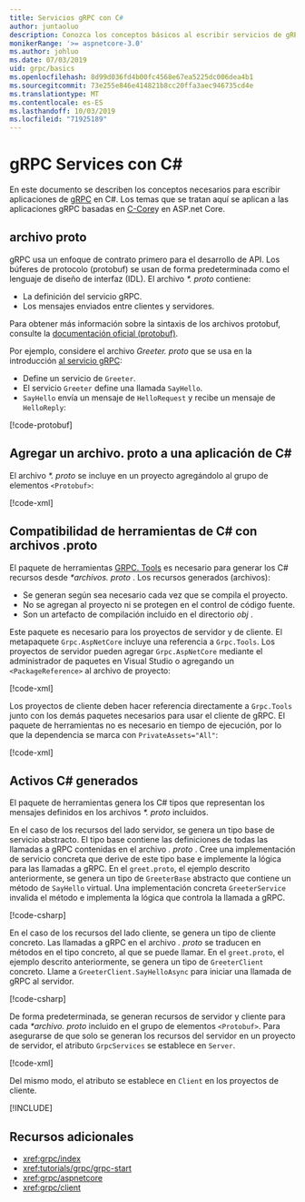 ```yaml
---
title: Servicios gRPC con C#
author: juntaoluo
description: Conozca los conceptos básicos al escribir servicios de gRPC C#con.
monikerRange: '>= aspnetcore-3.0'
ms.author: johluo
ms.date: 07/03/2019
uid: grpc/basics
ms.openlocfilehash: 8d99d036fd4b00fc4568e67ea5225dc006dea4b1
ms.sourcegitcommit: 73e255e846e414821b8cc20ffa3aec946735cd4e
ms.translationtype: MT
ms.contentlocale: es-ES
ms.lasthandoff: 10/03/2019
ms.locfileid: "71925189"
---
```

# <a name="grpc-services-with-c"></a>gRPC Services con C\#

En este documento se describen los conceptos necesarios para escribir aplicaciones de [gRPC](https://grpc.io/docs/guides/) en C#. Los temas que se tratan aquí se aplican a las aplicaciones gRPC basadas en [C-Core](https://grpc.io/blog/grpc-stacks)y en ASP.net Core.

## <a name="proto-file"></a>archivo proto

gRPC usa un enfoque de contrato primero para el desarrollo de API. Los búferes de protocolo (protobuf) se usan de forma predeterminada como el lenguaje de diseño de interfaz (IDL). El archivo *\*. proto* contiene:

* La definición del servicio gRPC.
* Los mensajes enviados entre clientes y servidores.

Para obtener más información sobre la sintaxis de los archivos protobuf, consulte la [documentación oficial (protobuf)](https://developers.google.com/protocol-buffers/docs/proto3).

Por ejemplo, considere el archivo *Greeter. proto* que se usa en la introducción [al servicio gRPC](xref:tutorials/grpc/grpc-start):

* Define un servicio de `Greeter`.
* El servicio `Greeter` define una llamada `SayHello`.
* `SayHello` envía un mensaje de `HelloRequest` y recibe un mensaje de `HelloReply`:

[!code-protobuf[](~/tutorials/grpc/grpc-start/sample/GrpcGreeter/Protos/greet.proto)]

## <a name="add-a-proto-file-to-a-c-app"></a>Agregar un archivo. proto a una aplicación de C\#

El archivo *\*. proto* se incluye en un proyecto agregándolo al grupo de elementos `<Protobuf>`:

[!code-xml[](~/tutorials/grpc/grpc-start/sample/GrpcGreeter/GrpcGreeter.csproj?highlight=2&range=7-9)]

## <a name="c-tooling-support-for-proto-files"></a>Compatibilidad de herramientas de C# con archivos .proto

El paquete de herramientas [GRPC. Tools](https://www.nuget.org/packages/Grpc.Tools/) es necesario para generar los C# recursos desde *\*archivos. proto* . Los recursos generados (archivos):

* Se generan según sea necesario cada vez que se compila el proyecto.
* No se agregan al proyecto ni se protegen en el control de código fuente.
* Son un artefacto de compilación incluido en el directorio *obj* .

Este paquete es necesario para los proyectos de servidor y de cliente. El metapaquete `Grpc.AspNetCore` incluye una referencia a `Grpc.Tools`. Los proyectos de servidor pueden agregar `Grpc.AspNetCore` mediante el administrador de paquetes en Visual Studio o agregando un `<PackageReference>` al archivo de proyecto:

[!code-xml[](~/tutorials/grpc/grpc-start/sample/GrpcGreeter/GrpcGreeter.csproj?highlight=1&range=12)]

Los proyectos de cliente deben hacer referencia directamente a `Grpc.Tools` junto con los demás paquetes necesarios para usar el cliente de gRPC. El paquete de herramientas no es necesario en tiempo de ejecución, por lo que la dependencia se marca con `PrivateAssets="All"`:

[!code-xml[](~/tutorials/grpc/grpc-start/sample/GrpcGreeterClient/GrpcGreeterClient.csproj?highlight=3&range=9-11)]

## <a name="generated-c-assets"></a>Activos C# generados

El paquete de herramientas genera los C# tipos que representan los mensajes definidos en los archivos *\*. proto* incluidos.

En el caso de los recursos del lado servidor, se genera un tipo base de servicio abstracto. El tipo base contiene las definiciones de todas las llamadas a gRPC contenidas en el archivo *. proto* . Cree una implementación de servicio concreta que derive de este tipo base e implemente la lógica para las llamadas a gRPC. En el `greet.proto`, el ejemplo descrito anteriormente, se genera un tipo de `GreeterBase` abstracto que contiene un método de `SayHello` virtual. Una implementación concreta `GreeterService` invalida el método e implementa la lógica que controla la llamada a gRPC.

[!code-csharp[](~/tutorials/grpc/grpc-start/sample/GrpcGreeter/Services/GreeterService.cs?name=snippet)]

En el caso de los recursos del lado cliente, se genera un tipo de cliente concreto. Las llamadas a gRPC en el archivo *. proto* se traducen en métodos en el tipo concreto, al que se puede llamar. En el `greet.proto`, el ejemplo descrito anteriormente, se genera un tipo de `GreeterClient` concreto. Llame a `GreeterClient.SayHelloAsync` para iniciar una llamada de gRPC al servidor.

[!code-csharp[](~/tutorials/grpc/grpc-start/sample/GrpcGreeterClient/Program.cs?name=snippet)]

De forma predeterminada, se generan recursos de servidor y cliente para cada *\*archivo. proto* incluido en el grupo de elementos `<Protobuf>`. Para asegurarse de que solo se generan los recursos del servidor en un proyecto de servidor, el atributo `GrpcServices` se establece en `Server`.

[!code-xml[](~/tutorials/grpc/grpc-start/sample/GrpcGreeter/GrpcGreeter.csproj?highlight=2&range=7-9)]

Del mismo modo, el atributo se establece en `Client` en los proyectos de cliente.

[!INCLUDE[](~/includes/gRPCazure.md)]

## <a name="additional-resources"></a>Recursos adicionales

* <xref:grpc/index>
* <xref:tutorials/grpc/grpc-start>
* <xref:grpc/aspnetcore>
* <xref:grpc/client>
